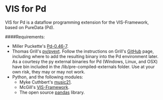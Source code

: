 # VIS for Pd
VIS for Pd is a dataflow programming extension for the VIS-Framework, based on PureData (Pd).

####Requirements:
- Miller Puckette's [Pd-0.46-7](http://msp.ucsd.edu/software.html]).
- Thomas Grill's [py/pyext](https://github.com/grrrr/py). Follow the instructions on Grill's [GitHub](https://github.com/grrrr/py) page, including where to add the resulting binary into the Pd environment later. As a courtesy the py external binaries for Pd (Windows, Linux, and OSX) have bin included in the /lib/pre-compiled-externals folder. Use at your own risk, they may or may not work. 
- Python, and the following modules:
  - Myke Cuthbert's [music21](https://github.com/cuthbertLab/music21).
  - McGill's [VIS-Framework](https://github.com/ELVIS-Project/vis-framework).
  - The open source [pandas](https://github.com/pydata/pandas) library.
